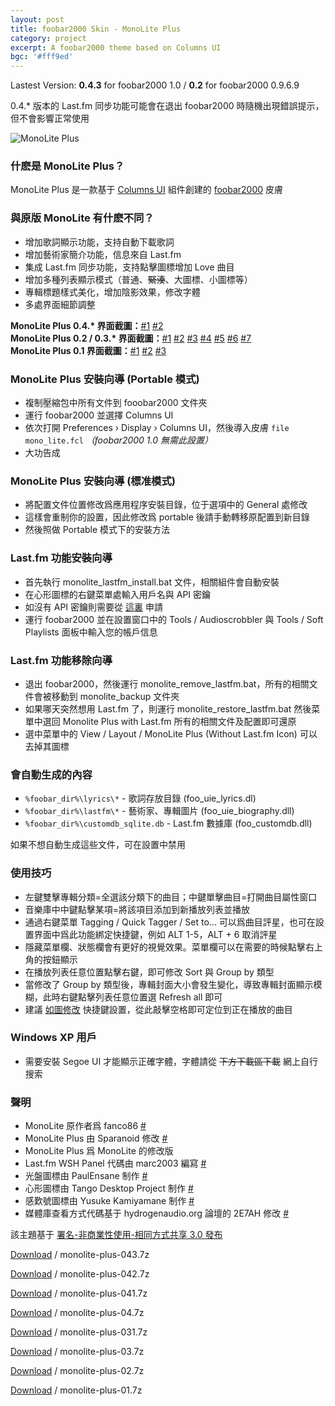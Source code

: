 ```yaml
---
layout: post
title: foobar2000 Skin - MonoLite Plus
category: project
excerpt: A foobar2000 theme based on Columns UI
bgc: '#fff9ed'
---
```


<p class=note>Lastest Version: <strong>0.4.3</strong> for foobar2000 1.0 / <strong>0.2</strong> for foobar2000 0.9.6.9</p>
<p class=note>0.4.* 版本的 Last.fm 同步功能可能會在退出 foobar2000 時隨機出現錯誤提示，但不會影響正常使用</p>

<p><img src="{{ site.file }}/monolite-plus-04.jpg" alt="MonoLite Plus"></p>

<h3>什麽是 MonoLite Plus？</h3>

<p>MonoLite Plus 是一款基于 <a href="http://yuo.be/columns.php">Columns UI</a> 組件創建的 <a href="http://www.foobar2000.org/">foobar2000</a> 皮膚</p>

<h3>與原版 MonoLite 有什麽不同？</h3>

<ul>
<li>增加歌詞顯示功能，支持自動下載歌詞</li>
<li>增加藝術家簡介功能，信息來自 Last.fm</li>
<li>集成 Last.fm 同步功能，支持點擊圖標增加 Love 曲目</li>
<li>增加多種列表顯示模式（普通、<del datetime="2010-01-11T12:48:16+00:00">緊湊</del>、大圖標、小圖標等）</li>
<li>專輯標題樣式美化，增加陰影效果，修改字體</li>
<li>多處界面細節調整</li>
</ul>

<p><strong>MonoLite Plus 0.4.* 界面截圖：</strong><a href="{{ site.file }}/monolite-plus-04-01.png" rel="lightbox[monolite_04]">#1</a> <a href="{{ site.file }}/monolite-plus-04-02.png" rel="lightbox[monolite_04]">#2</a><br />
<strong>MonoLite Plus 0.2 / 0.3.* 界面截圖：</strong><a href="{{ site.file }}/monolite-plus-02-01.png" rel="lightbox[monolite_02]">#1</a> <a href="{{ site.file }}/monolite-plus-02-02.png" rel="lightbox[monolite_02]">#2</a> <a href="{{ site.file }}/monolite-plus-02-03.png" rel="lightbox[monolite_02]">#3</a> <a href="{{ site.file }}/monolite-plus-02-04.png" rel="lightbox[monolite_02]">#4</a> <a href="{{ site.file }}/monolite-plus-02-05.png" rel="lightbox[monolite_02]">#5</a> <a href="{{ site.file }}/monolite-plus-02-06.png" rel="lightbox[monolite_02]">#6</a> <a href="{{ site.file }}/monolite-plus-02-07.png" rel="lightbox[monolite_02]">#7</a><br />
<strong>MonoLite Plus 0.1 界面截圖：</strong><a href="{{ site.file }}/monolite-plus-01.png" rel="lightbox[monolite_01]">#1</a> <a href="{{ site.file }}/monolite-plus-02.png" rel="lightbox[monolite_01]">#2</a> <a href="{{ site.file }}/monolite-plus-03.png" rel="lightbox[monolite_01]">#3</a></p>

<h3>MonoLite Plus 安裝向導 (Portable 模式)</h3>

<ul>
<li>複制壓縮包中所有文件到 fooobar2000 文件夾</li>
<li>運行 foobar2000 並選擇 Columns UI</li>
<li>依次打開 Preferences &#8250; Display &#8250; Columns UI，然後導入皮膚 <code>file mono_lite.fcl</code> <em>（foobar2000 1.0 無需此設置）</em></li>
<li>大功告成</li>
</ul>

<h3>MonoLite Plus 安裝向導 (標准模式)</h3>

<ul>
<li>將配置文件位置修改爲應用程序安裝目錄，位于選項中的 General 處修改</li>
<li>這樣會重制你的設置，因此修改爲 portable 後請手動轉移原配置到新目錄</li>
<li>然後照做 Portable 模式下的安裝方法</li>
</ul>

<h3>Last.fm 功能安裝向導</h3>

<ul>
<li>首先執行 monolite_lastfm_install.bat 文件，相關組件會自動安裝</li>
<li>在心形圖標的右鍵菜單處輸入用戶名與 API 密鑰</li>
<li>如沒有 API 密鑰則需要從 <a href="http://www.last.fm/api/account">這裏</a> 申請</li>
<li>運行 foobar2000 並在設置窗口中的 Tools / Audioscrobbler 與 Tools / Soft Playlists 面板中輸入您的帳戶信息</li>
</ul>

<h3>Last.fm 功能移除向導</h3>

<ul>
<li>退出 foobar2000，然後運行 monolite_remove_lastfm.bat，所有的相關文件會被移動到 monolite_backup 文件夾</li>
<li>如果哪天突然想用 Last.fm 了，則運行 monolite_restore_lastfm.bat 然後菜單中選回 Monolite Plus with Last.fm 所有的相關文件及配置即可還原</li>
<li>選中菜單中的 View / Layout / MonoLite Plus (Without Last.fm Icon) 可以去掉其圖標</li>
</ul>

<h3>會自動生成的內容</h3>

<ul>
<li><code>%foobar_dir%\lyrics\*</code> - 歌詞存放目錄 (foo_uie_lyrics.dl)</li>
<li><code>%foobar_dir%\lastfm\*</code> - 藝術家、專輯圖片 (foo_uie_biography.dll)</li>
<li><code>%foobar_dir%\customdb_sqlite.db</code> - Last.fm 數據庫 (foo_customdb.dll)</li>
</ul>

<p>如果不想自動生成這些文件，可在設置中禁用</p>

<h3>使用技巧</h3>

<ul>
<li>左鍵雙擊專輯分類=全選該分類下的曲目；中鍵單擊曲目=打開曲目屬性窗口</li>
<li>音樂庫中中鍵點擊某項=將該項目添加到新播放列表並播放</li>
<li>通過右鍵菜單 Tagging / Quick Tagger / Set <rating> to... 可以爲曲目評星，也可在設置界面中爲此功能綁定快捷鍵，例如 ALT 1-5，ALT + 6 取消評星</li>
<li>隱藏菜單欄、狀態欄會有更好的視覺效果。菜單欄可以在需要的時候點擊右上角的按鈕顯示</li>
<li>在播放列表任意位置點擊右鍵，即可修改 Sort 與 Group by 類型</li>
<li>當修改了 Group by 類型後，專輯封面大小會發生變化，導致專輯封面顯示模糊，此時右鍵點擊列表任意位置選 Refresh all 即可</li>
<li>建議 <a href="{{ site.file }}/monolite-plus-04.png" rel="lightbox">如圖修改</a> 快捷鍵設置，從此敲擊空格即可定位到正在播放的曲目</li>
</ul>

<h3>Windows XP 用戶</h3>

<ul>
<li>需要安裝 Segoe UI 才能顯示正確字體，字體請從 <del datetime="2010-10-17T08:34:52+00:00">下方下載區下載</del> 網上自行搜索</li>
</ul>

<h3>聲明</h3>

<ul>
<li>MonoLite 原作者爲 fanco86 <a href="http://fanco86.deviantart.com/art/MonoLite-122756120">#</a></li>
<li>MonoLite Plus 由 Sparanoid 修改 <a href="http://junior-spirit.deviantart.com/art/MonoLite-Plus-144505359/">#</a></li>
<li>MonoLite Plus 爲 MonoLite 的修改版</li>
<li>Last.fm WSH Panel 代碼由 marc2003 編寫 <a href="http://www.hydrogenaudio.org/forums/index.php?showtopic=76772">#</a></li>
<li>光盤圖標由 PaulEnsane 制作 <a href="http://paulensane.deviantart.com/art/CD-Icon-115783933">#</a></li>
<li>心形圖標由 Tango Desktop Project 制作 <a href="http://tango.freedesktop.org/Tango_Desktop_Project">#</a></li>
<li>感歎號圖標由 Yusuke Kamiyamane 制作 <a href="http://www.pinvoke.com/">#</a></li>
<li>媒體庫查看方式代碼基于 hydrogenaudio.org 論壇的 2E7AH 修改 <a href="http://www.hydrogenaudio.org/forums/index.php?s=&showtopic=68552&view=findpost&p=684400">#</a></li>
</ul>

<p class=note>該主題基于 <a href="http://creativecommons.org/licenses/by-nc-sa/3.0/deed.zh">署名-非商業性使用-相同方式共享 3.0 發布</a></p>

<p class=download><a href="{{ site.file }}/download/monolite-plus-043.7z">Download</a> / monolite-plus-043.7z</p>
<p class=download><a href="{{ site.file }}/download/monolite-plus-043.7z">Download</a> / monolite-plus-042.7z</p>
<p class=download><a href="{{ site.file }}/download/monolite-plus-043.7z">Download</a> / monolite-plus-041.7z</p>
<p class=download><a href="{{ site.file }}/download/monolite-plus-043.7z">Download</a> / monolite-plus-04.7z</p>
<p class=download><a href="{{ site.file }}/download/monolite-plus-043.7z">Download</a> / monolite-plus-031.7z</p>
<p class=download><a href="{{ site.file }}/download/monolite-plus-043.7z">Download</a> / monolite-plus-03.7z</p>
<p class=download><a href="{{ site.file }}/download/monolite-plus-043.7z">Download</a> / monolite-plus-02.7z</p>
<p class=download><a href="{{ site.file }}/download/monolite-plus-043.7z">Download</a> / monolite-plus-01.7z</p>
